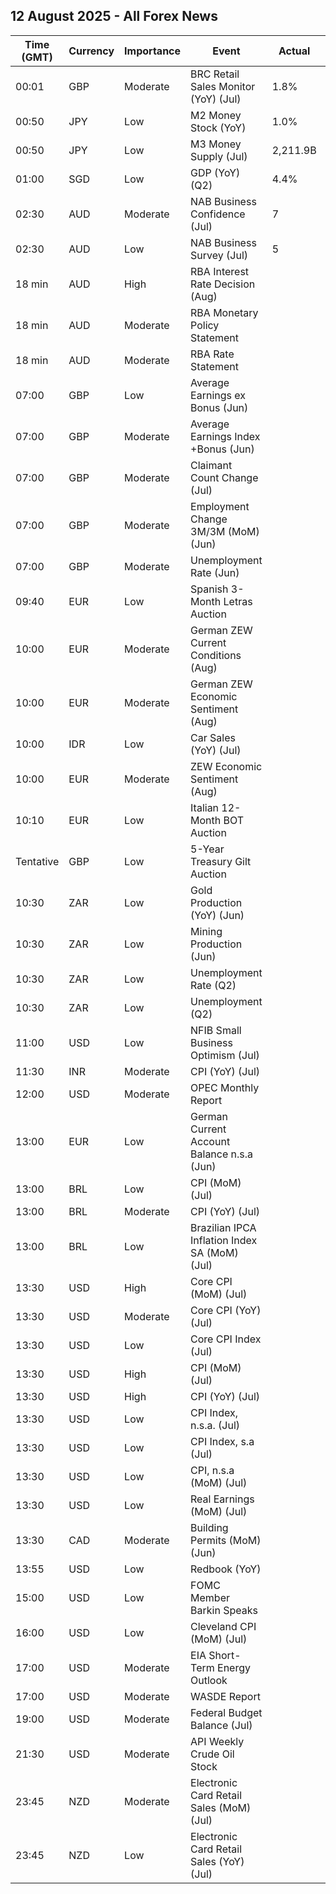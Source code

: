 ## 12 August 2025 - All Forex News

| Time (GMT) | Currency | Importance | Event | Actual | Forecast | Previous |
|------|----------|------------|-------|--------|----------|----------|
| 00:01 | GBP | Moderate | BRC Retail Sales Monitor (YoY) (Jul) | 1.8% | 2.1% | 2.7% |
| 00:50 | JPY | Low | M2 Money Stock (YoY) | 1.0% | 0.8% | 0.9% |
| 00:50 | JPY | Low | M3 Money Supply (Jul) | 2,211.9B |  | 2,204.3B |
| 01:00 | SGD | Low | GDP (YoY) (Q2) | 4.4% | 4.3% | 4.3% |
| 02:30 | AUD | Moderate | NAB Business Confidence (Jul) | 7 |  | 5 |
| 02:30 | AUD | Low | NAB Business Survey (Jul) | 5 |  | 7 |
| 18 min | AUD | High | RBA Interest Rate Decision (Aug) |  | 3.60% | 3.85% |
| 18 min | AUD | Moderate | RBA Monetary Policy Statement |  |  |  |
| 18 min | AUD | Moderate | RBA Rate Statement |  |  |  |
| 07:00 | GBP | Low | Average Earnings ex Bonus (Jun) |  | 4.7% | 5.0% |
| 07:00 | GBP | Moderate | Average Earnings Index +Bonus (Jun) |  |  | 5.0% |
| 07:00 | GBP | Moderate | Claimant Count Change (Jul) |  | 20.8K | 25.9K |
| 07:00 | GBP | Moderate | Employment Change 3M/3M (MoM) (Jun) |  |  | 134K |
| 07:00 | GBP | Moderate | Unemployment Rate (Jun) |  | 4.7% | 4.7% |
| 09:40 | EUR | Low | Spanish 3-Month Letras Auction |  |  | 1.905% |
| 10:00 | EUR | Moderate | German ZEW Current Conditions (Aug) |  | -65.0 | -59.5 |
| 10:00 | EUR | Moderate | German ZEW Economic Sentiment (Aug) |  | 39.7 | 52.7 |
| 10:00 | IDR | Low | Car Sales (YoY) (Jul) |  |  | -22.60% |
| 10:00 | EUR | Moderate | ZEW Economic Sentiment (Aug) |  | 28.1 | 36.1 |
| 10:10 | EUR | Low | Italian 12-Month BOT Auction |  |  | 1.961% |
| Tentative | GBP | Low | 5-Year Treasury Gilt Auction |  |  | 4.078% |
| 10:30 | ZAR | Low | Gold Production (YoY) (Jun) |  |  | 1.5% |
| 10:30 | ZAR | Low | Mining Production (Jun) |  |  | 0.2% |
| 10:30 | ZAR | Low | Unemployment Rate (Q2) |  |  | 32.90% |
| 10:30 | ZAR | Low | Unemployment (Q2) |  |  | 8.228M |
| 11:00 | USD | Low | NFIB Small Business Optimism (Jul) |  | 98.6 | 98.6 |
| 11:30 | INR | Moderate | CPI (YoY) (Jul) |  | 1.76% | 2.10% |
| 12:00 | USD | Moderate | OPEC Monthly Report |  |  |  |
| 13:00 | EUR | Low | German Current Account Balance n.s.a (Jun) |  |  | 9.6B |
| 13:00 | BRL | Low | CPI (MoM) (Jul) |  | 0.37% | 0.24% |
| 13:00 | BRL | Moderate | CPI (YoY) (Jul) |  | 5.34% | 5.35% |
| 13:00 | BRL | Low | Brazilian IPCA Inflation Index SA (MoM) (Jul) |  |  | 0.31% |
| 13:30 | USD | High | Core CPI (MoM) (Jul) |  | 0.3% | 0.2% |
| 13:30 | USD | Moderate | Core CPI (YoY) (Jul) |  | 3.0% | 2.9% |
| 13:30 | USD | Low | Core CPI Index (Jul) |  |  | 327.60 |
| 13:30 | USD | High | CPI (MoM) (Jul) |  | 0.2% | 0.3% |
| 13:30 | USD | High | CPI (YoY) (Jul) |  | 2.8% | 2.7% |
| 13:30 | USD | Low | CPI Index, n.s.a. (Jul) |  | 323.17 | 322.56 |
| 13:30 | USD | Low | CPI Index, s.a (Jul) |  |  | 321.50 |
| 13:30 | USD | Low | CPI, n.s.a (MoM) (Jul) |  |  | 0.34% |
| 13:30 | USD | Low | Real Earnings (MoM) (Jul) |  |  | -0.4% |
| 13:30 | CAD | Moderate | Building Permits (MoM) (Jun) |  | -3.9% | 12.0% |
| 13:55 | USD | Low | Redbook (YoY) |  |  | 6.5% |
| 15:00 | USD | Low | FOMC Member Barkin Speaks |  |  |  |
| 16:00 | USD | Low | Cleveland CPI (MoM) (Jul) |  |  | 0.3% |
| 17:00 | USD | Moderate | EIA Short-Term Energy Outlook |  |  |  |
| 17:00 | USD | Moderate | WASDE Report |  |  |  |
| 19:00 | USD | Moderate | Federal Budget Balance (Jul) |  | -138.8B | 27.0B |
| 21:30 | USD | Moderate | API Weekly Crude Oil Stock |  |  | -4.200M |
| 23:45 | NZD | Moderate | Electronic Card Retail Sales (MoM) (Jul) |  |  | 0.5% |
| 23:45 | NZD | Low | Electronic Card Retail Sales (YoY) (Jul) |  |  | -0.4% |

